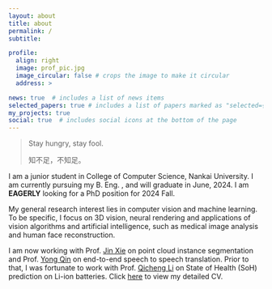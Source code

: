 ```yaml
---
layout: about
title: about
permalink: /
subtitle: 

profile:
  align: right
  image: prof_pic.jpg
  image_circular: false # crops the image to make it circular
  address: >

news: true  # includes a list of news items
selected_papers: true # includes a list of papers marked as "selected={true}"
my_projects: true
social: true  # includes social icons at the bottom of the page
---
```


> Stay hungry, stay fool.
>
> 知不足，不知足。

I am a junior student in College of Computer Science, Nankai University. I am currently pursuing my B. Eng. , and will graduate in June, 2024. I am **EAGERLY** looking for a PhD position for 2024 Fall.

My general research interest lies in computer vision and machine learning. To be specific, I focus on 3D vision, neural rendering and applications of vision algorithms and artificial intelligence, such as medical image analysis and human face reconstruction.

I am now working with Prof. [Jin Xie](https://csjinxie.github.io/) on point cloud instance segmentation and Prof. [Yong Qin](https://www.linkedin.com/in/kelvin-qin-166b5021) on end-to-end speech to speech translation. Prior to that, I was fortunate to work with Prof. [Qicheng Li](https://www.linkedin.com/in/%E8%B5%B7%E6%88%90-%E6%9D%8E-6a27781a5) on State of Health (SoH) prediction on Li-ion batteries. Click [here](/assets/pdf/CV_Jiankun.pdf) to view my detailed CV.
